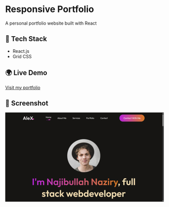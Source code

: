 # Responsive Portfolio
A personal portfolio website built with React 

## 🚀 Tech Stack
- React.js
- Grid CSS

## 🌍 Live Demo
[Visit my portfolio](https://najibullahdev.netlify.app/)


## 📸 Screenshot
![Portfolio Screenshot](screenshot.png)
